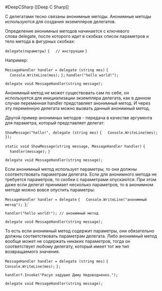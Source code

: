 #DeepCSharp 
[[Deep C Sharp]]

С делегатами тесно связаны анонимные методы. Анонимные методы используются для создания экземпляров делегатов.

Определение анонимных методов начинается с ключевого слова delegate, после которого идет в скобках список параметров и тело метода в фигурных скобках:

`delegate(параметры)`
`{`
    `// инструкции`
`}`

Например:

`MessageHandler handler = delegate (string mes)`
`{`
    `Console.WriteLine(mes);`
`};`
`handler("hello world!");`

`delegate void MessageHandler(string message);`

Анонимный метод не может существовать сам по себе, он используется для инициализации экземпляра делегата, как в данном случае переменная handler представляет анонимный метод. И через эту переменную делегата можно вызвать данный анонимный метод.

Другой пример анонимных методов - передача в качестве аргумента для параметра, который представляет делегат:

`ShowMessage("hello!", delegate (string mes)`
`{`
    `Console.WriteLine(mes);`
`});`

`static void ShowMessage(string message, MessageHandler handler)`
`{`
    `handler(message);`
`}`

`delegate void MessageHandler(string message);`

Если анонимный метод использует параметры, то они должны соответствовать параметрам делегата. Если для анонимного метода не требуется параметров, то скобки с параметрами опускаются. При этом даже если делегат принимает несколько параметров, то в анонимном методе можно вовсе опустить параметры:

`MessageHandler handler = delegate`
`{`
    `Console.WriteLine("анонимный метод");
`};`

`handler("hello world!"); // анонимный метод`

`delegate void MessageHandler(string message);`

То есть если анонимный метод содержит параметры, они обязательно должны соответствовать параметрам делегата. Либо анонимный метод вообще может не содержать никаких параметров, тогда он соответствует любому делегату, который имеет тот же тип возвращаемого значения.

`MessageHandler handler = delegate (string mes)`
`{`
    `Console.WriteLine(mes);`
`};`

`handler?.Invoke("Расул задушил Диму Недоводненко.");`

`delegate void MessageHandler(string message);`